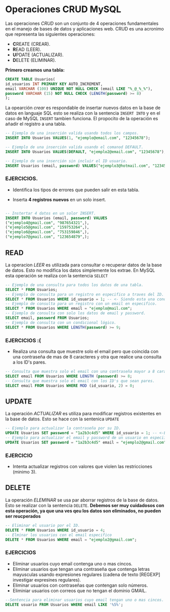 # Operaciones CRUD MySQL

Las operaciones _CRUD_ son un conjunto de 4 operaciones fundamentales en el manejo de bases de datos y aplicaciones web. CRUD es una acronimo que representa las siguientes operaciones:

- **C**REATE (CREAR).
- **R**EAD (LEER).
- **U**PDATE (ACTUALIZAR).
- **D**ELETE (ELIMINAR).

**Primero creamos una tabla:**

```SQL
CREATE TABLE Usuarios(
id_usuarios INT PRIMARY KEY AUTO_INCREMENT,
email VARCHAR (100) UNIQUE NOT NULL CHECK (email LIKE "%_@_%_%"),
password VARCHAR (15) NOT NULL CHECK (LENGTH(password) >= 8)
);
```

La opearción _crear_ es respondable de insertar nuevos datos en la base de datos en languaje SQL esto se realiza con la sentencia `INSERT INTO` y en el caso de MySQL `INSERT` tambien funciona. El propocito de la operación es añadir el registro a una tabla.

```SQL
-- Ejemplo de una inserción valida usando todos los campos.
INSERT INTO Usuarios VALUES(1, "ejemplo@email.com", "12345678");
```

```SQL
-- Ejemplo de una inserción valida usando el comanod DEFAULT.
INSERT INTO Usuarios VALUES(DEFAULT, "ejemplo2@email.com", "12345678");
```

```SQL
-- Ejemplo de una inserción sin incluir el ID usuario.
INSERT Usuarios (email, password) VALUES("ejemplo3@hotmail.com", "12345678");
```

### EJERCICIOS.

- Identifica los tipos de errores que pueden salir en esta tabla.

- Inserta **4 registros nuevos** en un solo insert.

```SQL

-- Instertar 4 datos en un solor INSERT.
INSERT INTO Usuarios (email, password) VALUES
("ejemplo4@gmail.com", "987654321",),
("ejemplo5@gmail.com", "159753264",),
("ejemplo6@gmail.com", "753159846",),
("ejemplo7@gmail.com", "123654879",);
```

## READ

La operacion _LEER_ es utilizada para consultar o recuperar datos de la base de datos. Esto no modifica los datos simplemente los extrae. En MySQL esta operación se realiza con la sentencia `SELECT`

```SQL
-- Ejemplo de una consulta para todos los datos de una tabla.
SELECT * FROM Usuarios;
-- Ejemplo de consulta para un registro en especifico a traves del ID.
SELECT * FROM Usuarios WHERE id_usuario = 1; -- <- Siendo esta una condición.
-- Ejemplo de consulta para un registro con un email en especifico.
SELECT * FROM Usuarios WHERE email = "ejemplo@mail.com";
-- Ejemplo de consulta con solo los datos de email y password.
SELECT email, password FROM Usuarios;
-- Ejemplo de consulta con un condicional lógico.
SELECT * FROM Usuarios WHERE LENGTH(password) >= 9;
```

### EJERCICIOS :(

- Realiza una consulta que muestre solo el email pero que coincida con una contraseña de mas de 8 caracteres y otra que realice una consulta a los ID's pares.

```SQL
-- Consulta que muestra solo el email con una contraseña mayor a 8 caracteres.
SELECT email FROM Usuarios WHERE LENGTH (password) >= 8;
-- Consulta que muestra solo el email con los ID's que sean pares.
SELECT email FROM Usuarios WHERE MOD (id_usuario, 2) = 0;
```

## UPDATE

La operación _ACTUALIZAR_ es utiliza para modificar registros existentes en la base de datos. Esto se hace con la sentenica `UPDATE`

```SQL
-- Ejemplo para actualizar la contraseña por su ID.
UPDATE Usuarios SET password = "1a2b3c4d5" WHERE id_usuario = 1; -- <-Esta es la restricción.
-- Ejemplo para actualizar el email y password de un usuario en especiifico.
UPDATE Usuarios SET password = "1a2b3c4d5" email = "ejemplo2@gmail.com" WHERE id_usuario = 1;
```

### EJERCICIO

- Intenta actualizar registros con valores que violen las restricciones (minimo 3).

## DELETE

La operación _ELEMINAR_ se usa par aborrar registros de la base de datos. Esto se realizar con la sentencia `DELETE`. **Debemos ser muy cuidadosos con esta operación, ya que una ves qeu los datos son eliminados, no pueden ser reucperados**

```SQL
-- Eliminar el usuario por el ID.
DELETE * FROM Usuarios WHERE id_usuario = 4;
-- Elminar los usuarios con el email especifico
DELETE * FROM Usuarios WHERE email = "ejemplo2@gmail.com";
```

### EJERCICIOS

- Eliminar usuarios cuyo email contenga uno o mas cincos.
- Eliminar usuarios que tengan una contraseña que contenga letras mayusculas usando expresiones regulares (cadena de texto [REGEXP] investigar expresines regulares).
- Eliminar usuarios con contraseñas que contengan solo números.
- Eliminiar usuarios con correos que no tengan el dominio GMAIL.
```SQL
--Sentencia para eliminar usuarios cuyo email tengan uno o mas cincos.
DELETE usuario FROM Usuarios WHERE email LIKE '%5%';
```